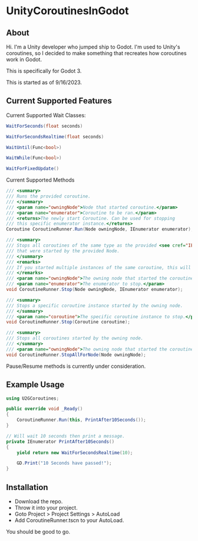 # UnityCoroutinesInGodot

## About 

Hi. I'm a Unity developer who jumped ship to Godot. 
I'm used to Unity's coroutines, so I decided to make something that recreates 
how coroutines work in Godot. 


This is specifically for Godot 3. 

This is started as of 9/16/2023.


## Current Supported Features

Current Supported Wait Classes: 
```cs
WaitForSeconds(float seconds)

WaitForSecondsRealtime(float seconds)

WaitUntil(Func<bool>)

WaitWhile(Func<bool>)

WaitForFixedUpdate()
```

Current Supported Methods
```cs
/// <summary>
/// Runs the provided coroutine.
/// </summary>
/// <param name="owningNode">Node that started coroutine.</param>
/// <param name="enumerator">Coroutine to be ran.</param>
/// <returns>The newly start Coroutine. Can be used for stopping 
/// this specific enumerator instance.</returns>
Coroutine CoroutineRunner.Run(Node owningNode, IEnumerator enumerator);

/// <summary>
/// Stops all coroutines of the same type as the provided <see cref="IEnumerator"/>
/// that were started by the provided Node.
/// </summary>
/// <remarks>
/// If you started multiple instances of the same coroutine, this will stop all of them.
/// </remarks>
/// <param name="owningNode">The owning node that started the coroutine.</param>
/// <param name="enumerator">The enumerator to stop.</param>
void CoroutineRunner.Stop(Node owningNode, IEnumerator enumerator);

/// <summary>
/// Stops a specific coroutine instance started by the owning node.
/// </summary>
/// <param name="coroutine">The specific coroutine instance to stop.</param>
void CoroutineRunner.Stop(Coroutine coroutine);

/// <summary>
/// Stops all coroutines started by the owning node.
/// </summary>
/// <param name="owningNode">The owning node that started the coroutines (if any)</param>
void CoroutineRunner.StopAllForNode(Node owningNode);
```

Pause/Resume methods is currently under consideration.



## Example Usage

```cs 
using U2GCoroutines;

public override void _Ready()
{
    CoroutineRunner.Run(this, PrintAfter10Seconds());
}

// Will wait 10 seconds then print a message.
private IEnumerator PrintAfter10Seconds()
{
    yield return new WaitForSecondsRealtime(10);

    GD.Print("10 Seconds have passed!");
}
```

## Installation

- Download the repo. 
- Throw it into your project. 
- Goto Project > Project Settings > AutoLoad
- Add CoroutineRunner.tscn to your AutoLoad. 

You should be good to go. 
